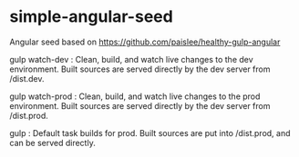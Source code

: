 # simple-angular-seed
Angular seed based on https://github.com/paislee/healthy-gulp-angular

gulp watch-dev :  Clean, build, and watch live changes to the dev environment. Built sources are served directly by the dev server from /dist.dev.


gulp watch-prod : Clean, build, and watch live changes to the prod environment. Built sources are served directly by the dev server from /dist.prod.


gulp : Default task builds for prod. Built sources are put into /dist.prod, and can be served directly.
